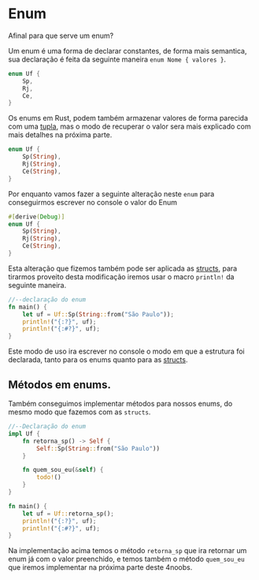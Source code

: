 # Enum

Afinal para que serve um enum?

Um enum é uma forma de declarar constantes, de forma mais semantica, sua declaração é feita da seguinte maneira `enum Nome { valores }`.

```rust
enum Uf {
    Sp,
    Rj,
    Ce,
}
```

Os enums em Rust, podem também armazenar valores de forma parecida com uma [tupla](../intermediary-01/04-tuples.md), mas o modo de recuperar o valor sera mais explicado com mais detalhes na próxima parte.

```rust
enum Uf {
    Sp(String),
    Rj(String),
    Ce(String),
}
```

Por enquanto vamos fazer a seguinte alteração neste `enum` para conseguirmos escrever no console o valor do Enum

```rust
#[derive(Debug)]
enum Uf {
    Sp(String),
    Rj(String),
    Ce(String),
}
```

Esta alteração que fizemos também pode ser aplicada as [structs](./01-structs.md), para tirarmos proveito desta modificação iremos usar o macro `println!` da seguinte maneira.

```rust
//--declaração do enum
fn main() {
    let uf = Uf::Sp(String::from("São Paulo"));
    println!("{:?}", uf);
    println!("{:#?}", uf);
}
```

Este modo de uso ira escrever no console o modo em que a estrutura foi declarada, tanto para os enums quanto para as [structs](./01-structs.md).

## Métodos em enums.

Também conseguimos implementar métodos para nossos enums, do mesmo modo que fazemos com as `structs`.

```rust
//--Declaração do enum
impl Uf {
    fn retorna_sp() -> Self {
        Self::Sp(String::from("São Paulo"))
    }

    fn quem_sou_eu(&self) {
        todo!()
    }
}

fn main() {
    let uf = Uf::retorna_sp();
    println!("{:?}", uf);
    println!("{:#?}", uf);
}
```

Na implementação acima temos o método `retorna_sp` que ira retornar um enum já com o valor preenchido, e temos também o método `quem_sou_eu` que iremos implementar na próxima parte deste 4noobs.